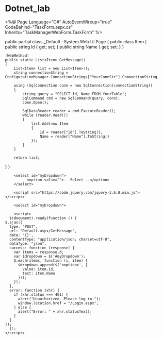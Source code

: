 # Dotnet_lab
<%@ Page Language="C#" AutoEventWireup="true" CodeBehind="TaskForm.aspx.cs" Inherits="TaskManagerWebForm.TaskForm" %>


public partial class _Default : System.Web.UI.Page
{
    public class Item
    {
        public string Id { get; set; }
        public string Name { get; set; }
    }

    [WebMethod]
    public static List<Item> GetMessage()
    {
        List<Item> list = new List<Item>();
        string connectionString = ConfigurationManager.ConnectionStrings["YourConnStr"].ConnectionString;

        using (SqlConnection conn = new SqlConnection(connectionString))
        {
            string query = "SELECT Id, Name FROM YourTable";
            SqlCommand cmd = new SqlCommand(query, conn);
            conn.Open();

            SqlDataReader reader = cmd.ExecuteReader();
            while (reader.Read())
            {
                list.Add(new Item
                {
                    Id = reader["Id"].ToString(),
                    Name = reader["Name"].ToString()
                });
            }
        }

        return list;
   }
}

        <select id="myDropdown">
              <option value="">-- Select --</option>
        </select>

        <script src="https://code.jquery.com/jquery-3.6.0.min.js"></script>

        <select id="myDropdown">

        <script>
      $(document).ready(function () {
    $.ajax({
      type: "POST",
      url: "Default.aspx/GetMessage",
      data: '{}',
      contentType: "application/json; charset=utf-8",
      dataType: "json",
      success: function (response) {
        var items = response.d;
        var $dropdown = $('#myDropdown');
        $.each(items, function (i, item) {
          $dropdown.append($('<option>', {
            value: item.Id,
            text: item.Name
          }));
        });
      },
      error: function (xhr) {
        if (xhr.status === 401) {
          alert("Unauthorized. Please log in.");
          window.location.href = "/Login.aspx";
        } else {
          alert("Error: " + xhr.statusText);
        }
      }
    });
      });
    </script>
 





       


